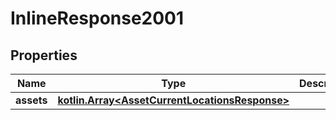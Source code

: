 
# InlineResponse2001

## Properties
Name | Type | Description | Notes
------------ | ------------- | ------------- | -------------
**assets** | [**kotlin.Array&lt;AssetCurrentLocationsResponse&gt;**](AssetCurrentLocationsResponse.md) |  |  [optional]




